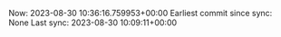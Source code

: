 Now: 2023-08-30 10:36:16.759953+00:00 Earliest commit since sync: None Last sync: 2023-08-30 10:09:11+00:00
